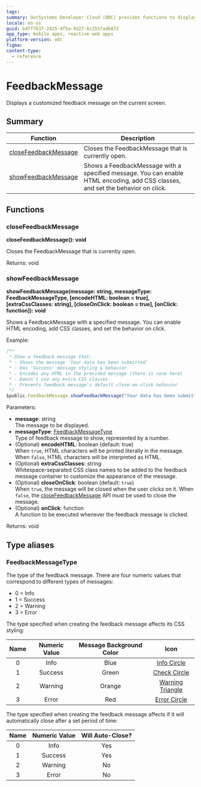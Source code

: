 ```yaml
---
tags:
summary: OutSystems Developer Cloud (ODC) provides functions to display and manage feedback messages in Mobile and Reactive Web Apps.
locale: en-us
guid: b4ff7637-2425-4f5a-9d27-6c2517ad6072
app_type: mobile apps, reactive web apps
platform-version: odc
figma:
content-type:
  - reference
---
```


# FeedbackMessage

Displays a customized feedback message on the current screen.

## Summary

|Function|Description|
|---|---|
|[closeFeedbackMessage](#closefeedbackmessage)|Closes the FeedbackMessage that is currently open.|
|[showFeedbackMessage](#showfeedbackmessage)|Shows a FeedbackMessage with a specified message. You can enable HTML encoding, add CSS classes, and set the behavior on click.|

## Functions

### closeFeedbackMessage

**closeFeedbackMessage(): void**

Closes the FeedbackMessage that is currently open.

Returns: void

### showFeedbackMessage

**showFeedbackMessage(message: string, messageType: FeedbackMessageType, [encodeHTML: boolean = true], [extraCssClasses: string], [closeOnClick: boolean = true], [onClick: function]): void**

Shows a FeedbackMessage with a specified message. You can enable HTML encoding, add CSS classes, and set the behavior on click.

Example:

```javascript
/**
 * Show a feedback message that:
 * - Shows the message 'Your data has been submitted'
 * - Has 'Success' message styling & behavior
 * - Encodes any HTML in the provided message (there is none here)
 * - Doesn't use any extra CSS classes
 * - Prevents feedback message's default close-on-click behavior
 */
$public.FeedbackMessage.showFeedbackMessage("Your data has been submitted.", 1, true, "", false);
```

Parameters:

* **message**: string<br/>The message to be displayed.
* **messageType**: [FeedbackMessageType](#feedbackmessagetype)<br/>Type of feedback message to show, represented by a number.
* (Optional) **encodeHTML**: boolean (default: true)<br/>When `true`, HTML characters will be printed literally in the message. When `false`, HTML characters will be interpreted as HTML.
* (Optional) **extraCssClasses**: string<br/>Whitespace-separated CSS class names to be added to the feedback message container to customize the appearance of the message.
* (Optional) **closeOnClick**: boolean (default: `true`)<br/>When `true`, the message will be closed when the user clicks on it. When `false`, the [closeFeedbackMessage](#closefeedbackmessage) API must be used to close the message.
* (Optional) **onClick**: function<br/>A function to be executed whenever the feedback message is clicked.

Returns: void

## Type aliases

### FeedbackMessageType

The type of the feedback message. There are four numeric values that correspond to different types of messages:
- 0 = Info
- 1 = Success
- 2 = Warning 
- 3 = Error

The type specified when creating the feedback message affects its CSS styling:

| Name | Numeric Value | Message Background Color |                                   Icon                                   |
|:----:|:-------------:|:------------------------:|:------------------------------------------------------------------------:|
|  0   |     Info      |           Blue           |        [Info Circle](https://fontawesome.com/v4/icon/info-circle)        |
|  1   |    Success    |          Green           |       [Check Circle](https://fontawesome.com/v4/icon/check-circle)       |
|  2   |    Warning    |          Orange          | [Warning Triangle](https://fontawesome.com/v4/icon/exclamation-triangle) |
|  3   |     Error     |           Red            |       [Error Circle](https://fontawesome.com/v4/icon/times-circle)       |

The type specified when creating the feedback message affects if it will automatically close after a set period of time:

| Name | Numeric Value | Will Auto-Close? |
|:----:|:-------------:|:----------------:|
|  0   |     Info      |       Yes        |
|  1   |    Success    |       Yes        |
|  2   |    Warning    |        No        |
|  3   |     Error     |        No        |
